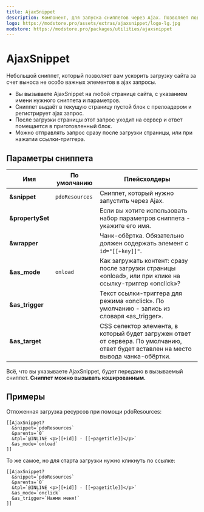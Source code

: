 ```yaml
---
title: AjaxSnippet
description: Компонент, для запуска сниппетов через Ajax. Позволяет подгружать блоки новостей или комментариев после загрузки основной страницы
logo: https://modstore.pro/assets/extras/ajaxsnippet/logo-lg.jpg
modstore: https://modstore.pro/packages/utilities/ajaxsnippet
---
```

# AjaxSnippet

Небольшой сниппет, который позволяет вам ускорить загрузку сайта за счет выноса не особо важных элементов в ajax запросы.

- Вы вызываете AjaxSnippet на любой странице сайта, с указанием имени нужного сниппета и параметров.
- Сниппет выдаёт в текущую страницу пустой блок с прелоадером и регистрирует ajax запрос.
- После загрузки страницы этот запрос уходит на сервер и ответ помещается в приготовленный блок.
- Можно отправлять запрос сразу после загрузки страницы, или при нажатии ссылки-триггера.

## Параметры сниппета

| Имя              | По умолчанию   | Плейсхолдеры                                                                                                                        |
| ---------------- | -------------- | ----------------------------------------------------------------------------------------------------------------------------------- |
| **&snippet**     | `pdoResources` | Сниппет, который нужно запустить через Ajax.                                                                                        |
| **&propertySet** |                | Если вы хотите использовать набор параметров сниппета - укажите его имя.                                                            |
| **&wrapper**     |                | Чанк-обёртка. Обязательно должен содержать элемент с `id="[[+key]]"`.                                                               |
| **&as_mode**     | `onload`       | Как загружать контент: сразу после загрузки страницы «onload», или при клике на ссылку-триггер «onclick»?                           |
| **&as_trigger**  |                | Текст ссылки-триггера для режима «onclick». По умолчанию - запись из словаря «as_trigger».                                          |
| **&as_target**   |                | CSS селектор элемента, в который будет загружен ответ от сервера. По умолчанию, ответ будет вставлен на место вывода чанка-обёртки. |

Всё, что вы указываете AjaxSnippet, будет передано в вызываемый сниппет. **Сниппет можно вызывать кэшированным.**

## Примеры

Отложенная загрузка ресурсов при помощи pdoResources:

```modx
[[AjaxSnippet?
  &snippet=`pdoResources`
  &parents=`0`
  &tpl=`@INLINE <p>[[+id]] - [[+pagetitle]]</p>`
  &as_mode=`onload`
]]
```

То же самое, но для старта загрузки нужно кликнуть по ссылке:

```modx
[[AjaxSnippet?
  &snippet=`pdoResources`
  &parents=`0`
  &tpl=`@INLINE <p>[[+id]] - [[+pagetitle]]</p>`
  &as_mode=`onclick`
  &as_trigger=`Нажми меня!`
]]
```

<!-- На [сайте документации](http://docs.modx.pro) через AjaxSnippet загружается история изменения страниц. -->
